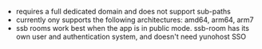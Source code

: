 * requires a full dedicated domain and does not support sub-paths
* currently ony supports the following architectures: amd64, arm64, arm7
* ssb rooms work best when the app is in public mode. ssb-room has its own user and authentication system, and doesn't need yunohost SSO
